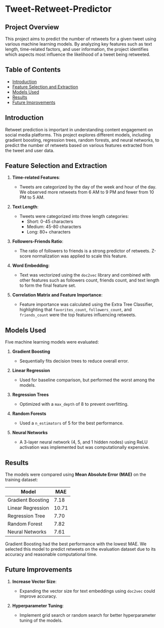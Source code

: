 # Tweet-Retweet-Predictor

## Project Overview

This project aims to predict the number of retweets for a given tweet using various machine learning models. By analyzing key features such as text length, time-related factors, and user information, the project identifies which aspects most influence the likelihood of a tweet being retweeted.

## Table of Contents

- [Introduction](#introduction)
- [Feature Selection and Extraction](#feature-selection-and-extraction)
- [Models Used](#models-used)
- [Results](#results)
- [Future Improvements](#future-improvements)

## Introduction

Retweet prediction is important in understanding content engagement on social media platforms. This project explores different models, including gradient boosting, regression trees, random forests, and neural networks, to predict the number of retweets based on various features extracted from the tweet and user data.

## Feature Selection and Extraction

1. **Time-related Features**:  
   - Tweets are categorized by the day of the week and hour of the day. We observed more retweets from 6 AM to 9 PM and fewer from 10 PM to 5 AM.
  
2. **Text Length**:  
   - Tweets were categorized into three length categories:  
     - Short: 0-45 characters  
     - Medium: 45-80 characters  
     - Long: 80+ characters

3. **Followers-Friends Ratio**:  
   - The ratio of followers to friends is a strong predictor of retweets. Z-score normalization was applied to scale this feature.
  
4. **Word Embedding**:  
   - Text was vectorized using the `doc2vec` library and combined with other features such as followers count, friends count, and text length to form the final feature set.

5. **Correlation Matrix and Feature Importance**:  
   - Feature importance was calculated using the Extra Tree Classifier, highlighting that `favorites_count`, `followers_count`, and `friends_count` were the top features influencing retweets.

## Models Used

Five machine learning models were evaluated:

1. **Gradient Boosting**  
   - Sequentially fits decision trees to reduce overall error.
  
2. **Linear Regression**  
   - Used for baseline comparison, but performed the worst among the models.

3. **Regression Trees**  
   - Optimized with a `max_depth` of 8 to prevent overfitting.

4. **Random Forests**  
   - Used a `n_estimators` of 5 for the best performance.

5. **Neural Networks**  
   - A 3-layer neural network (4, 5, and 1 hidden nodes) using ReLU activation was implemented but was computationally expensive.

## Results

The models were compared using **Mean Absolute Error (MAE)** on the training dataset:

| Model             | MAE  |
|-------------------|------|
| Gradient Boosting  | 7.18 |
| Linear Regression  | 10.71|
| Regression Tree    | 7.70 |
| Random Forest      | 7.82 |
| Neural Networks    | 7.61 |

Gradient Boosting had the best performance with the lowest MAE. We selected this model to predict retweets on the evaluation dataset due to its accuracy and reasonable computational time.

## Future Improvements

1. **Increase Vector Size**:  
   - Expanding the vector size for text embeddings using `doc2vec` could improve accuracy.

2. **Hyperparameter Tuning**:  
   - Implement grid search or random search for better hyperparameter tuning of the models.
